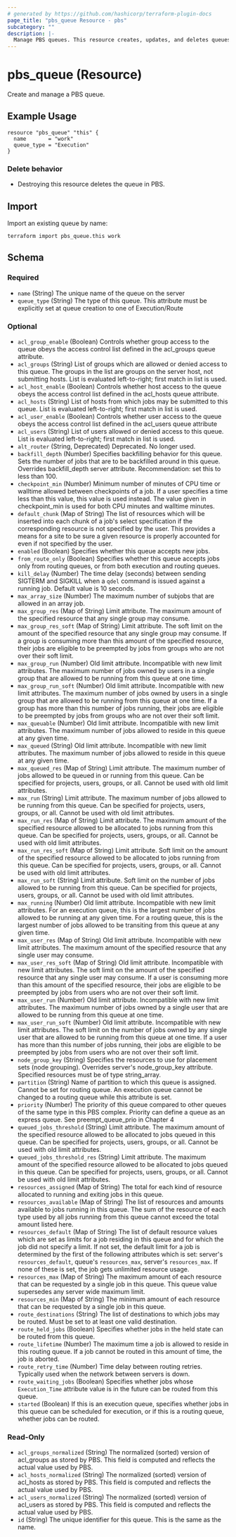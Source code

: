 ```yaml
---
# generated by https://github.com/hashicorp/terraform-plugin-docs
page_title: "pbs_queue Resource - pbs"
subcategory: ""
description: |-
  Manage PBS queues. This resource creates, updates, and deletes queues in PBS.
---
```


# pbs_queue (Resource)

Create and manage a PBS queue.

## Example Usage
```hcl
resource "pbs_queue" "this" {
  name       = "work"
  queue_type = "Execution"
}
```

### Delete behavior

- Destroying this resource deletes the queue in PBS.

## Import

Import an existing queue by name:

```shell
terraform import pbs_queue.this work
```

<!-- schema generated by tfplugindocs -->
<!-- schema generated by tfplugindocs -->
## Schema

### Required

- `name` (String) The unique name of the queue on the server
- `queue_type` (String) The type of this queue. This attribute must be explicitly set at queue creation to one of Execution/Route

### Optional

- `acl_group_enable` (Boolean) Controls whether group access to the queue obeys the access control list defined in the acl_groups queue attribute.
- `acl_groups` (String) List of groups which are allowed or denied access to this queue. The groups in the list are groups on the server host, not submitting hosts. List is evaluated left-to-right; first match in list is used.
- `acl_host_enable` (Boolean) Controls whether host access to the queue obeys the access control list defined in the acl_hosts queue attribute.
- `acl_hosts` (String) List of hosts from which jobs may be submitted to this queue. List is evaluated left-to-right; first match in list is used.
- `acl_user_enable` (Boolean) Controls whether user access to the queue obeys the access control list defined in the acl_users queue attribute
- `acl_users` (String) List of users allowed or denied access to this queue. List is evaluated left-to-right; first match in list is used.
- `alt_router` (String, Deprecated) Deprecated. No longer used.
- `backfill_depth` (Number) Specifies backfilling behavior for this queue. Sets the number of jobs that are to be backfilled around in this queue. Overrides backfill_depth server attribute. Recommendation: set this to less than 100.
- `checkpoint_min` (Number) Minimum number of minutes of CPU time or walltime allowed between checkpoints of a job. If a user specifies a time less than this value, this value is used instead. The value given in checkpoint_min is used for both CPU minutes and walltime minutes.
- `default_chunk` (Map of String) The list of resources which will be inserted into each chunk of a job's select specification if the corresponding resource is not specified by the user. This provides a means for a site to be sure a given resource is properly accounted for even if not specified by the user.
- `enabled` (Boolean) Specifies whether this queue accepts new jobs.
- `from_route_only` (Boolean) Specifies whether this queue accepts jobs only from routing queues, or from both execution and routing queues.
- `kill_delay` (Number) The time delay (seconds) between sending SIGTERM and SIGKILL when a `qdel` command is issued against a running job. Default value is 10 seconds.
- `max_array_size` (Number) The maximum number of subjobs that are allowed in an array job.
- `max_group_res` (Map of String) Limit attribute. The maximum amount of the specified resource that any single group may consume.
- `max_group_res_soft` (Map of String) Limit attribute. The soft limit on the amount of the specified resource that any single group may consume. If a group is consuming more than this amount of the specified resource, their jobs are eligible to be preempted by jobs from groups who are not over their soft limit.
- `max_group_run` (Number) Old limit attribute. Incompatible with new limit attributes. The maximum number of jobs owned by users in a single group that are allowed to be running from this queue at one time.
- `max_group_run_soft` (Number) Old limit attribute. Incompatible with new limit attributes. The maximum number of jobs owned by users in a single group that are allowed to be running from this queue at one time. If a group has more than this number of jobs running, their jobs are eligible to be preempted by jobs from groups who are not over their soft limit.
- `max_queuable` (Number) Old limit attribute.  Incompatible with new limit attributes.  The maximum number of jobs allowed to reside in this queue at any given time.
- `max_queued` (String) Old limit attribute. Incompatible with new limit attributes. The maximum number of jobs allowed to reside in this queue at any given time.
- `max_queued_res` (Map of String) Limit attribute. The maximum number of jobs allowed to be queued in or running from this queue. Can be specified for projects, users, groups, or all. Cannot be used with old limit attributes.
- `max_run` (String) Limit attribute. The maximum number of jobs allowed to be running from this queue. Can be specified for projects, users, groups, or all. Cannot be used with old limit attributes.
- `max_run_res` (Map of String) Limit attribute. The maximum amount of the specified resource allowed to be allocated to jobs running from this queue. Can be specified for projects, users, groups, or all. Cannot be used with old limit attributes.
- `max_run_res_soft` (Map of String) Limit attribute. Soft limit on the amount of the specified resource allowed to be allocated to jobs running from this queue. Can be specified for projects, users, groups, or all. Cannot be used with old limit attributes.
- `max_run_soft` (String) Limit attribute. Soft limit on the number of jobs allowed to be running from this queue. Can be specified for projects, users, groups, or all. Cannot be used with old limit attributes.
- `max_running` (Number) Old limit attribute. Incompatible with new limit attributes. For an execution queue, this is the largest number of jobs allowed to be running at any given time. For a routing queue, this is the largest number of jobs allowed to be transiting from this queue at any given time.
- `max_user_res` (Map of String) Old limit attribute. Incompatible with new limit attributes. The maximum amount of the specified resource that any single user may consume.
- `max_user_res_soft` (Map of String) Old limit attribute. Incompatible with new limit attributes. The soft limit on the amount of the specified resource that any single user may consume. If a user is consuming more than this amount of the specified resource, their jobs are eligible to be preempted by jobs from users who are not over their soft limit.
- `max_user_run` (Number) Old limit attribute. Incompatible with new limit attributes. The maximum number of jobs owned by a single user that are allowed to be running from this queue at one time.
- `max_user_run_soft` (Number) Old limit attribute. Incompatible with new limit attributes. The soft limit on the number of jobs owned by any single user that are allowed to be running from this queue at one time. If a user has more than this number of jobs running, their jobs are eligible to be preempted by jobs from users who are not over their soft limit.
- `node_group_key` (String) Specifies the resources to use for placement sets (node grouping). Overrides server's node_group_key attribute. Specified resources must be of type string_array.
- `partition` (String) Name of partition to which this queue is assigned. Cannot be set for routing queue. An execution queue cannot be changed to a routing queue while this attribute is set.
- `priority` (Number) The priority of this queue compared to other queues of the same type in this PBS complex. Priority can define a queue as an express queue. See preempt_queue_prio in Chapter 4
- `queued_jobs_threshold` (String) Limit attribute.  The maximum amount of the specified resource allowed to be allocated to jobs queued in this queue.  Can be specified for  projects, users, groups, or all.  Cannot be used with old limit attributes.
- `queued_jobs_threshold_res` (String) Limit attribute.  The maximum amount of the specified resource allowed to be allocated to jobs queued in this queue.  Can be specified for  projects, users, groups, or all.  Cannot be used with old limit attributes.
- `resources_assigned` (Map of String) The total for each kind of resource allocated to running and exiting jobs in this queue.
- `resources_available` (Map of String) The list of resources and amounts available to jobs running in this queue. The sum of the resource of each type used by all jobs running from this queue cannot exceed the total amount listed here.
- `resources_default` (Map of String) The list of default resource values which are set as limits for a job residing in this queue and for which the job did not specify a limit. If not set, the default limit for a job is determined by the first of the following attributes which is set: server's `resources_default`, queue's `resources_max`, server's `resources_max`. If none of these is set, the job gets unlimited resource usage.
- `resources_max` (Map of String) The maximum amount of each resource that can be requested by a single job in this queue. This queue value supersedes any server wide maximum limit.
- `resources_min` (Map of String) The minimum amount of each resource that can be requested by a single job in this queue.
- `route_destinations` (String) The list of destinations to which jobs may be routed. Must be set to at least one valid destination.
- `route_held_jobs` (Boolean) Specifies whether jobs in the held state can be routed from this queue.
- `route_lifetime` (Number) The maximum time a job is allowed to reside in this routing queue. If a job cannot be routed in this amount of time, the job is aborted.
- `route_retry_time` (Number) Time delay between routing retries. Typically used when the network between servers is down.
- `route_waiting_jobs` (Boolean) Specifies whether jobs whose `Execution_Time` attribute value is in the future can be routed from this queue.
- `started` (Boolean) If this is an execution queue, specifies whether jobs in this queue can be scheduled for execution, or if this is a routing queue, whether jobs can be routed.

### Read-Only

- `acl_groups_normalized` (String) The normalized (sorted) version of acl_groups as stored by PBS. This field is computed and reflects the actual value used by PBS.
- `acl_hosts_normalized` (String) The normalized (sorted) version of acl_hosts as stored by PBS. This field is computed and reflects the actual value used by PBS.
- `acl_users_normalized` (String) The normalized (sorted) version of acl_users as stored by PBS. This field is computed and reflects the actual value used by PBS.
- `id` (String) The unique identifier for this queue. This is the same as the name.

